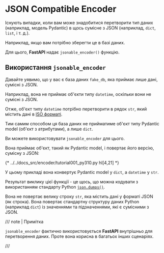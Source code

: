 # JSON Compatible Encoder

Існують випадки, коли вам може знадобитися перетворити тип даних (наприклад, модель Pydantic) в щось сумісне з JSON (наприклад, `dict`, `list`, і т. д.).

Наприклад, якщо вам потрібно зберегти це в базі даних.

Для цього, **FastAPI** надає `jsonable_encoder()` функцію.

## Використання `jsonable_encoder`

Давайте уявимо, що у вас є база даних `fake_db`, яка приймає лише дані, сумісні з JSON.

Наприклад, вона не приймає об'єкти типу `datetime`, оскільки вони не сумісні з JSON.

Отже, об'єкт типу `datetime` потрібно перетворити в рядок `str`, який містить дані в <a href="https://en.wikipedia.org/wiki/ISO_8601" class="external-link" target="_blank">ISO форматі</a>.

Тим самим способом ця база даних не прийматиме об'єкт типу Pydantic model (об'єкт з атрибутами), а лише `dict`.

Ви можете використовувати `jsonable_encoder` для цього.

Вона приймає об'єкт, такий як Pydantic model, і повертає його версію, сумісну з JSON:

{* ../../docs_src/encoder/tutorial001_py310.py hl[4,21] *}

У цьому прикладі вона конвертує Pydantic model у `dict`, а `datetime` у `str`.

Результат виклику цієї функції - це щось, що можна кодувати з використанням стандарту Python <a href="https://docs.python.org/3/library/json.html#json.dumps" class="external-link" target="_blank">`json.dumps()`</a>.

Вона не повертає велику строку `str`, яка містить дані у форматі JSON (як строка). Вона повертає стандартну структуру даних Python (наприклад `dict`) із значеннями та підзначеннями, які є сумісними з JSON.

/// note | Примітка

`jsonable_encoder` фактично використовується **FastAPI** внутрішньо для перетворення даних. Проте вона корисна в багатьох інших сценаріях.

///
